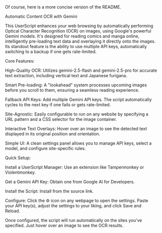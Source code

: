 Of course, here is a more concise version of the README.

Automatic Content OCR with Gemini

This UserScript enhances your web browsing by automatically performing Optical Character Recognition (OCR) on images, using Google's powerful Gemini models. It's designed for reading comics and manga online, intelligently pre-loading text data and overlaying it directly onto the images. Its standout feature is the ability to use multiple API keys, automatically switching to a backup if one gets rate-limited.

Core Features:

High-Quality OCR: Utilizes gemini-2.5-flash and gemini-2.5-pro for accurate text extraction, including vertical text and Japanese furigana.

Smart Pre-loading: A "lookahead" system processes upcoming images before you scroll to them, ensuring a seamless reading experience.

Fallback API Keys: Add multiple Gemini API keys. The script automatically cycles to the next key if one fails or gets rate-limited.

Site-Agnostic: Easily configurable to run on any website by specifying a URL pattern and a CSS selector for the image container.

Interactive Text Overlays: Hover over an image to see the detected text displayed in its original position and orientation.

Simple UI: A clean settings panel allows you to manage API keys, select a model, and configure site-specific rules.

Quick Setup:

Install a UserScript Manager: Use an extension like Tampermonkey or Violentmonkey.

Get a Gemini API Key: Obtain one from Google AI for Developers.

Install the Script: Install from the source link.

Configure: Click the ⚙️ icon on any webpage to open the settings. Paste your API key(s), adjust the settings to your liking, and click Save and Reload.

Once configured, the script will run automatically on the sites you've specified. Just hover over an image to see the OCR results.
